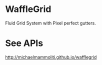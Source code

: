 # WaffleGrid
Fluid Grid System with Pixel perfect gutters.

# See APIs
http://michaelmammoliti.github.io/wafflegrid